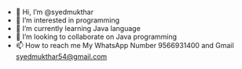 - 👋 Hi, I’m @syedmukthar
- 👀 I’m interested in programming
- 🌱 I’m currently learning Java language
- 💞️ I’m looking to collaborate on Java programming
- 📫 How to reach me My WhatsApp Number 9566931400 and Gmail syedmukthar54@gmail.com

<!---
syedmukthar/syedmukthar is a ✨ special ✨ repository because its `README.md` (this file) appears on your GitHub profile.
You can click the Preview link to take a look at your changes.
--->
